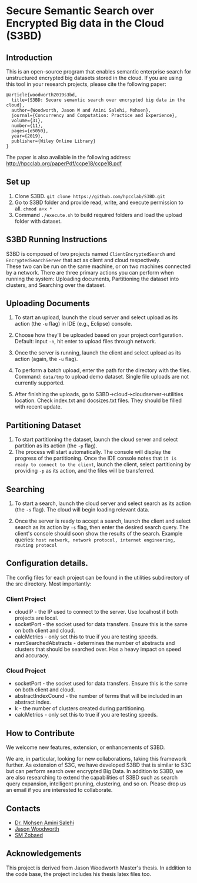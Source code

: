 # Secure Semantic Search over Encrypted Big data in the Cloud (S3BD)

## Introduction
This is an open-source program that enables semantic enterprise search for unstructured encrypted big datasets stored in the cloud. 
If you are using this tool in your research projects, please cite the following paper:
```
@article{woodworth2019s3bd,
  title={S3BD: Secure semantic search over encrypted big data in the cloud},
  author={Woodworth, Jason W and Amini Salehi, Mohsen},
  journal={Concurrency and Computation: Practice and Experience},
  volume={31},
  number={11},
  pages={e5050},
  year={2019},
  publisher={Wiley Online Library}
}
```
The paper is also available in the following address:
http://hpcclab.org/paperPdf/ccpe18/ccpe18.pdf

## Set up
1. Clone S3BD. ```git clone https://github.com/hpcclab/S3BD.git```  
2. Go to S3BD folder and provide read, write, and execute permission to all. ```chmod a+x *```
3. Command ```./execute.sh``` to build required folders and load the upload folder with dataset.
 
## S3BD Running Instructions

S3BD is composed of two projects named ```ClientEncryptedSearch``` and ```EncryptedSearchServer``` that act as client and cloud respectively.  
These two can be run on the same machine, or on two machines connected by a network.  There are three primary actions you can perform when running the system: Uploading documents, Partitioning the dataset into clusters, and Searching over the dataset.

## Uploading Documents

1. To start an upload, launch the cloud server and select upload as its action (the ``` -u ``` flag) in IDE (e.g., Eclipse) console.
2. Choose how they'll be uploaded based on your project configuration. Default:
   input ```-n```, hit enter  to upload files through network.
3. Once the server is running, launch the client and select upload as its action (again, the ``` -u ``` flag).  
4. To perform a batch upload, enter the path for the directory with the files. Command: ```data/tmp``` to upload demo dataset. Single file uploads are not currently supported.

5. After finishing the uploads, go to S3BD->cloud->cloudserver->utilities location. Check index.txt and docsizes.txt files. They should be filled with recent update.


## Partitioning Dataset

1. To start partitioning the dataset, launch the cloud server and select partition as its action (the ``` -p ``` flag).  
2. The process will start automatically.  The console will display the progress of the partitioning. Once the IDE console notes that ```it is ready to connect to the client```, launch the client, select partitioning by providing ```-p``` as its action, and the files will be transferred.

## Searching

1. To start a search, launch the cloud server and select search as its action (the ``` -s ``` flag).  The cloud will begin loading relevant data.

2. Once the server is ready to accept a search, launch the client and select search as its action by ```-s``` flag, then enter the desired search query.  The client's console should soon show the results of the search. Example queries: ```host network, network protocol, internet engineering, routing protocol```

## Configuration details.

The config files for each project can be found in the utilities subdirectory of the src directory.  Most importantly:

### Client Project

  * cloudIP - the IP used to connect to the server. Use localhost if both projects are local.
  * socketPort - the socket used for data transfers. Ensure this is the same on both client and cloud.
  * calcMetrics - only set this to true if you are testing speeds.
  * numSearchedAbstracts - determines the number of abstracts and clusters that should be searched over.  Has a heavy impact on speed and accuracy.
  
### Cloud Project

  * socketPort - the socket used for data transfers.  Ensure this is the same on both client and cloud.
  * abstractIndexCound - the number of terms that will be included in an abstract index.
  * k - the number of clusters created during partitioning.
  * calcMetrics - only set this to true if you are testing speeds.

## How to Contribute
We welcome new features, extension, or enhancements of S3BD.

We are, in particular, looking for new collaborations, taking this framework further. As extension of S3C, we have developed S3BD that is similar to S3C but can perform search over encrypted Big Data. In addition to S3BD, we are also researching to extend the capabilities of S3BD such as search query expansion, intelligent pruning, clustering, and so on. Please drop us an email if you are interested to collaborate. 

## Contacts
* [Dr. Mohsen Amini Salehi](http://hpcclab.org/index.php/contact-us/)
* [Jason Woodworth](https://vrlab.cmix.louisiana.edu/people/jason-woodworth/)
* [SM Zobaed](zobaedsakib@gmail.com)
  
 ## Acknowledgements
 This project is derived from Jason Woodworth Master's thesis. In addition to the code base, the project includes his thesis latex files too.

